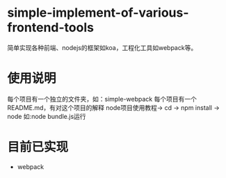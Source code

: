 # simple-implement-of-various-frontend-tools
简单实现各种前端、nodejs的框架如koa，工程化工具如webpack等。
# 使用说明
每个项目有一个独立的文件夹，如：simple-webpack
每个项目有一个README.md，有对这个项目的解释
node项目使用教程-> cd <projectname> -> npm install -> node <entry>如:node bundle.js运行
# 目前已实现
* webpack